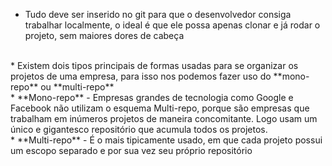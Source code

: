 * Tudo deve  ser inserido no git para que o desenvolvedor consiga trabalhar localmente, o ideal é que ele possa apenas clonar e já rodar o projeto, sem maiores dores de cabeça
<br/>
* Existem dois tipos principais de formas usadas para se organizar os projetos de uma empresa, para isso nos podemos fazer uso do **mono-repo** ou **multi-repo**
<br/>
* **Mono-repo** - Empresas grandes de tecnologia como Google e Facebook não utilizam o esquema Multi-repo, porque são empresas que trabalham em inúmeros projetos de maneira concomitante. Logo usam um único e gigantesco repositório que acumula todos os projetos.
<br/>
* **Multi-repo** - É o mais tipicamente usado, em que cada projeto possui um escopo separado e por sua vez seu próprio repositório